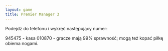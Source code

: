 ```yaml
---
layout: game
title: Premier Manager 3
---
```


Podejdź do telefonu i wykręć następujący numer:

945475 - kasa
010870 - gracze mają 99% sprawność; mogą też kopać piłkę obiema 
nogami.
